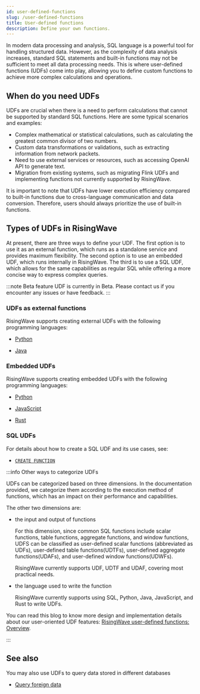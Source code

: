```yaml
---
id: user-defined-functions
slug: /user-defined-functions
title: User-defined functions
description: Define your own functions.
---
```

<head>
  <link rel="canonical" href="https://docs.risingwave.com/docs/current/user-defined-functions/" />
</head>

In modern data processing and analysis, SQL language is a powerful tool for handling structured data. However, as the complexity of data analysis increases, standard SQL statements and built-in functions may not be sufficient to meet all data processing needs. This is where user-defined functions (UDFs) come into play, allowing you to define custom functions to achieve more complex calculations and operations.

## When do you need UDFs

UDFs are crucial when there is a need to perform calculations that cannot be supported by standard SQL functions. Here are some typical scenarios and examples:

- Complex mathematical or statistical calculations, such as calculating the greatest common divisor of two numbers.
- Custom data transformations or validations, such as extracting information from network packets.
- Need to use external services or resources, such as accessing OpenAI API to generate text.
- Migration from existing systems, such as migrating Flink UDFs and implementing functions not currently supported by RisingWave.

It is important to note that UDFs have lower execution efficiency compared to built-in functions due to cross-language communication and data conversion. Therefore, users should always prioritize the use of built-in functions.

## Types of UDFs in RisingWave

At present, there are three ways to define your UDF. The first option is to use it as an external function, which runs as a standalone service and provides maximum flexibility. The second option is to use an embedded UDF, which runs internally in RisingWave. The third is to use a SQL UDF, which allows for the same capabilities as regular SQL while offering a more concise way to express complex queries.

:::note Beta feature
UDF is currently in Beta. Please contact us if you encounter any issues or have feedback.
:::

### UDFs as external functions

RisingWave supports creating external UDFs with the following programming languages:

- [Python](/sql/udf/udf-python.md)

- [Java](/sql/udf/udf-java.md)

### Embedded UDFs

RisingWave supports creating embedded UDFs with the following programming languages:

- [Python](/sql/udf/udf-python-embedded.md)

- [JavaScript](/sql/udf/udf-javascript.md)
- [Rust](/sql/udf/udf-rust.md)

### SQL UDFs

For details about how to create a SQL UDF and its use cases, see:

- [`CREATE FUNCTION`](/sql/commands/sql-create-function.md)

:::info Other ways to categorize UDFs

UDFs can be categorized based on three dimensions. In the documentation provided, we categorize them according to the execution method of functions, which has an impact on their performance and capabilities.

The other two dimensions are:

- the input and output of functions

  For this dimension, since common SQL functions include scalar functions,  table functions, aggregate functions, and window functions, UDFS can be classified as user-defined scalar functions (abbreviated as UDFs), user-defined table functions(UDTFs), user-defined aggregate functions(UDAFs), and user-defined window functions(UDWFs).

  RisingWave currently supports UDF, UDTF and UDAF, covering most practical needs. 
 
- the language used to write the function

  RisingWave currently supports using SQL, Python, Java, JavaScript, and Rust to write UDFs.

You can read this blog to know more design and implementation details about our user-oriented UDF features: [RisingWave user-defined functions: Overview](https://risingwave.com/blog/simplifying-sql-function-implementation-with-rust-procedural-macro/).

:::

## See also

You may also use UDFs to query data stored in different databases

- [Query foreign data](/sql/udf/udf-foreign-data.md)
